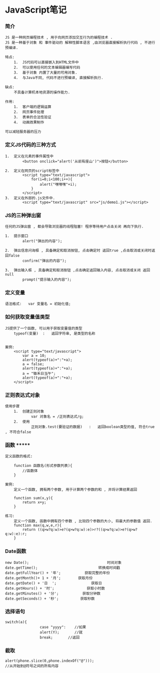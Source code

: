 # JavaScript笔记

### 简介

	JS 是一种网页编程技术 , 用于向网页添加交互行为的编程技术 . 
	JS 是一种基于对象 和 事件驱动的 解释性脚本语言 ,由浏览器直接解析执行代码 , 不进行预编译.
	
	特点:
		1.	JS代码可以直接嵌入到HTML文件中
		2.	可以使用任何的文本编辑器编写代码 
		3.	基于对象 内置了大量的可用对象.
		4.	与Java不同, 代码不进行预编译, 直接解析执行.
	
	缺点:
		不具备计算机本地资源的操作能力. 
	
	作用:
		1.	客户端的逻辑运算	
		2.	网页事件处理
		3.	表单的合法性验证
		4.	动画效果制作
		
	可以减轻服务器的压力

### 定义JS代码的三种方式 

	1.	定义在元素的事件属性中
			<button onclick="alert('从前有座山')">按钮</button>
	
	2.	定义在网页的script标签中
			<script type="text/javascript">
				for(i=0;i<100;i++){
					alert("嘿嘿嘿"+i);
				}
			</script>
	3.	定义在外部的.js文件中.
			<script type="text/javascript" src="js/demo1.js"></script>

### JS的三种弹出窗


	任何的JS弹出窗 , 都会导致浏览器的线程阻塞! 程序等待用户点击关闭 再向下执行.
	
	1.	提示窗口
			alert("弹出的内容");
	
	2.	弹出信息问询框 , 具备确定和取消按钮, 点击确定时 返回true ,点击取消或关闭时返回false
			confirm("弹出的内容");
	
	3.	弹出输入框 , 具备确定和取消按钮 ,点击确定返回输入内容, 点击取消或关闭 返回null
			prompt("提示输入的内容");

### 定义变量 

	语法格式:	var 变量名 = 初始化值;

### 如何获取变量值类型 

	JS提供了一个函数, 可以用于获取变量值的类型
		typeof(变量)	:	返回字符串, 是类型的名称


	案例:
		<script type="text/javascript">
			var a = 10;
			alert(typeof(a)+":"+a);
			a = false;
			alert(typeof(a)+":"+a);
			a = "锄禾日当午";
			alert(typeof(a)+":"+a);
		</script>


### 正则表达式对象

	使用步骤
		1.	创建正则对象
				var 对象名 = /正则表达式/g;
		2.	使用
				正则对象.test(要验证的数据)	:	返回boolean类型的值, 符合true , 不符合false


### 函数 *****

	定义函数的格式:
	
		function 函数名(形式参数列表){
			//函数体
		}
	
	案例:
		定义一个函数, 拥有两个参数, 用于计算两个参数的和 , 并将计算结果返回
	
		function sum(x,y){
			return x+y;
		}
	
	练习:
		定义一个函数, 函数中拥有四个参数 , 比较四个参数的大小, 将最大的参数值 返回.
		function max(q,w,e,r){
			return ((q>w?q:w)>e?(q>w?q:w):e)>r?((q>w?q:w)>e?(q>w?q:w):e):r;
		}

### Date函数

	new Date();        		 					   时间对象
	date.getTime();   						   转换成时间戳
	date.getFullYear() + '年';     		获取完整的年份
	date.getMonth()+ 1 + '月';  		 获取月份
	date.getDate() + '日  '; 			   获取日
	date.getHours() + '时';  			 获取小时数
	date.getMinutes() + '分';  		   获取分钟数
	date.getSeconds() + '秒';  		  获取秒数

### 选择语句

```
switch(a){		
				case "yyyy":    //如果
				alert(Y);       //就
				break;       //返回
```

### 截取

```
alert(phone.slice(0,phone.indexOf("@")));
//从开始到@符号之间的所有内容
```


